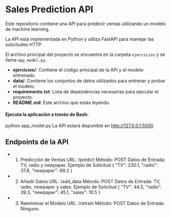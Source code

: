 # Sales Prediction API

Este repositorio contiene una API para predecir ventas utilizando un modelo de machine learning. 

La API está implementada en Python y utiliza FastAPI para manejar las solicitudes HTTP. 

El archivo principal del proyecto se encuentra en la carpeta `ejercicios` y se llama `app_model.py`.

- **ejercicios/**: Contiene el código principal de la API y el modelo entrenado.
- **data/**: Contiene los conjuntos de datos utilizados para entrenar y probar el modelo.
- **requirements.txt**: Lista de dependencias necesarias para ejecutar el proyecto.
- **README.md**: Este archivo que estás leyendo.


#### Ejecuta la aplicación a través de Bash:
python app_model.py
La API estará disponible en http://127.0.0.1:5000


## Endpoints de la API

- 1. Predicción de Ventas
URL: /predict
Método: POST
Datos de Entrada: TV, radio y newpaper.
Ejemplo de Solicitud
{
  "TV": 230.1,
  "radio": 37.8,
  "newpaper": 69.2
}

- 2. Añadir Datos
URL: /add_data
Método: POST
Datos de Entrada: TV, radio, newpaper y sales.
Ejemplo de Solicitud
{
  "TV": 44.5,
  "radio": 39.3,
  "newpaper": 45.1,
  "sales": 10.5
}

- 3. Reentrenar el Modelo
URL: /retrain
Método: POST
Datos de Entrada: Ninguno.
